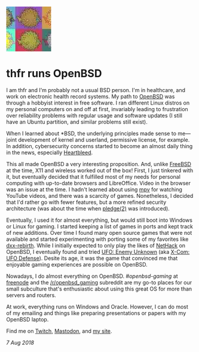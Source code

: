 <p><a href="/" alt="avatar" title="home page"><img src="thfrw.jpeg" class="avatar"></a></p>

# thfr runs OpenBSD

I am thfr and I'm probably not a usual BSD person. I'm in healthcare,
and work on electronic health record systems. My path to [OpenBSD][obsd]
was through a hobbyist interest in free software. I ran different
Linux distros on my personal computers on and off at first, invariably
leading to frustration over reliability problems with regular usage
and software updates (I still have an Ubuntu partition, and similar
problems still exist).

When I learned about *BSD, the underlying principles made sense to
me&mdash;joint development of kernel and userland, permissive
license, for example. In addition, cybersecurity concerns started
to become an almost daily thing in the news, especially [Heartbleed][hb].

This all made OpenBSD a very interesting proposition. And, unlike
[FreeBSD][fbsd] at the time, X11 and wireless worked out of the
box! First, I just tinkered with it, but eventually decided that
it fulfilled most of my needs for personal computing with up-to-date
browsers and LibreOffice. Video in the browser was an issue at the
time. I hadn't learned about using [mpv][mpv] for watching YouTube
videos, and there was a scarcity of games. Nonetheless, I decided
that I'd rather go with fewer features, but a more refined security
architecture (was about the time when [pledge(2)][p] was introduced).

Eventually, I used it for almost everything, but would still boot
into Windows or Linux for gaming. I started keeping a list of games
in ports and kept track of new additions. Over time I found many
open source games that were not available and started experimenting
with porting some of my favorites like [dxx-rebirth][dxxr]. While
I initially expected to only play the likes of [NetHack][nh] on OpenBSD,
I eventually found and tried [UFO: Enemy Unknown][ufo] (aka [X-Com: UFO
Defense][xcom]). Desite its age, it was the game that convinced me that
enjoyable gaming experiences are possible on OpenBSD.

Nowadays, I do almost everything on OpenBSD. _#openbsd-gaming_ at
[freenode][fn] and the [/r/openbsd_gaming][reddit] subreddit are
my go-to places for our small subculture that's enthusiastic about
using this great OS for more than servers and routers.

At work, everything runs on Windows and Oracle. However, I can do
most of my emailing and things like preparing presentations or
papers with my OpenBSD laptop.

Find me on
[Twitch](https://www.twitch.tv/thfrw),
[Mastodon](https://bsd.network/@thfr), and
[my site](https://thfr.info/).

_7 Aug 2018_

[dxxr]: https://www.dxx-rebirth.com
[fbsd]: https://www.freebsd.org
[hb]: https://en.m.wikipedia.org/wiki/Heartbleed
[mpv]: https://mpv.io
[nh]: https://www.nethack.org
[obsd]: https://www.openbsd.org
[p]: https://man.openbsd.org/pledge.2
[ufo]: https://en.m.wikipedia.org/wiki/UFO:_Enemy_Unknown
[xcom]: https://en.m.wikipedia.org/wiki/XCOM:_Enemy_Unknown
[fn]: https://freenode.net
[reddit]: https://reddit.com/r/openbsd_gaming

